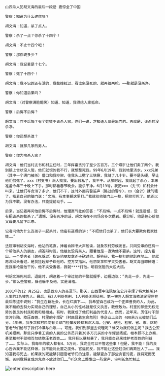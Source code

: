     山西杀人犯胡文海的最后一段话 震惊全了中国

    警察：知道为什么逮你吗？

    胡文海：知道，杀了点人。

    警察：杀了一点？你杀了十四个！

    胡文海：不止十四个吧！

    警察：那你说多少？

    胡文海：我记着是十七个。

    警察：死了十四个！

    胡文海；我不记的还有活的，我都拨拉过，看谁象没死的，就再给两枪。——那就是没杀净。

    警察：你知道后果吗？

    胡文海：（对警察满脸媚笑）知道、知道，我得给人家抵命。

    警察：后悔不后悔？

    胡文海：咋不后悔？有个娃娃不该杀人家，你们一说，才知道人家是串门的。再就是，该杀的没杀净。

    警察：你还想杀谁？

    胡文海：就那几家的男人。

    警察：你为啥杀人家？

    胡文海：他们当村支书和村主任时，三年挥霍贪污了至少五百万。三个煤矿让他们卖了两个。我到镇上告状没人管。他们就恨的我不行，就想整死我。99年6月19号，我到地里浇水，xxx兄弟（其中一个满门被杀）借口和我吵架，往我头上劈了三铁锹，我缝了几十针。要不是头硬，早让他们劈死了。xxx（村支书）派人找我，要出钱私了，我不干。从那时起，我就起了杀心，本来准备今年三十晚上下手，那时都看春节晚会，能杀干净。6月19号，我把xxx（支书）和村会计叫来，让他们写贪污了多少，他们不干，这时外面有警笛声（路过的警车），xx（会计）就气粗了，指着自己的脑门说：“文海，有本事朝这里打。”我就给他脑门上一枪，把他打死了。他还以为我不敢。没有办法，只能提前动手。……

    后来，当记者再问他后悔不后悔时，他理直气壮的回答：“不后悔，一点不后悔！就是遗憾，没有把该杀的都杀了。”遗憾、没有死净的话，胡文海在不同场合多次提到。据分析，他是担心给他父母妻儿留下后患。

    记者问他为什么连孩子一起杀时，他蛮有道理的讲：“不把他们也杀了，他们长大要欺负我家娃娃……”

    法院审判胡文海时，他站的笔直，捧着自辩书大声朗读，就象农村劳模发言。共同受审的还有一个帮他杀人的朋友，胡答辩时说，他朋友没有杀人，跟着他是一直劝他不要杀。这时，控方指出，一个受害者（装死躲过）指证他朋友拿斧子砍过他。胡答辩，我一枪打的他趴在地上，他就再没回头看过，是我捡起斧子砍他的。控方又指出，他朋友拿钳子夹受害者。胡文海当即辩道：是我拿枪逼他干的，他不夹受害者，我就****打他。明目张胆的大包大揽。

    判胡文海死刑后，退庭时，胡逮着一个审过他的干警就握手，边握边说：“先走一步，先走一步。”那么些警察，躲也躲不及他，实是滑稽。

    2001年的12 月25日，也是西方人的圣诞节。那天，山西晋中法院依法公开审理了特大枪杀14人案的3名被告人。最后，有2人判处死刑、1人判处无期徒刑。第一被告人胡文海依法定程序在最后陈述中说到：“我生在新社会，长在红旗下……，我希望自己成为一个正直善良的人，为此，我不断的去努力实现自己的理想，自己从小的性格就是仗义执言，敢做敢为。村里的那些无权无势的善良的村民和我和睦相处，有时，我就成了他们利益的代言人。然而，近年来，历任村干部贪污行贿，欺压百姓，村里的小煤矿（村民冒着生命危险）等企业上交的 400余万元被他们瓜分。4年来，我多次和村民向有关部门检举反映都石沉大海，公安、纪检、检察、省、市、区的官老爷们给尽了我们冷漠与白眼……。可是，我们到那里去说理呢？谁又为我们做主呢？我去公安机关报案，那些只挣着工资的人民的公务员开着30多万元买的小车耀武扬威，根本顾不上办案，甚至和村干部相互勾结欺压老百姓……。我只有以暴制暴了，我只能自己来维护老百姓的利益了……。实际上，我每年的收入都有4、5万元，我完全可以不管这些事！但是，我不能！我的良心告诉我不能这样做，我不能对此置之度外。官逼民反，我不能让这些蛀虫们再欺压人了……。我知道我将死去，如果我的死能够引起官老爷们的注意，能够查办了那些贪官污吏，我将死而无憾，否则我将变成厉鬼也不放过他们……”听众席上爆发出一阵掌声，审判长急忙制止
  ![enter description here][1]
  
  


  [1]: https://lh3.googleusercontent.com/-C43X9lqZ1LU/WCvDX1reptI/AAAAAAAEBuU/frLywhuVGucfef5e-tq5am6ipYDXz4p1wCJoC/w507-h306-p-rw/006AZE5agw1f9szpeh9qaj30g00bb3zl.jpg
